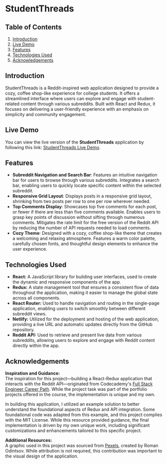 # StudentThreads 

## Table of Contents
1. [Introduction](#introduction)
2. [Live Demo](#live-demo)
3. [Features](#features)
4. [Technologies Used](#technologies-used)
5. [Acknowledgements](#acknowledgements)

## Introduction

StudentThreads is a Reddit-inspired web application designed to provide a cozy, coffee shop-like experience for college students. It offers a streamlined interface where users can explore and engage with student-related content through various subreddits. Built with React and Redux, it focuses on delivering a user-friendly experience with an emphasis on simplicity and community engagement.

## Live Demo

You can view the live version of the **StudentThreads** application by following this link: [StudentThreads Live Demo](https://student-threads.netlify.app).

## Features

- **Subreddit Navigation and Search Bar**: Features an intuitive navigation bar for users to browse through various subreddits. Integrates a search bar, enabling users to quickly locate specific content within the selected subreddit.  
- **Responsive Grid Layout**: Displays posts in a responsive grid layout, shrinking from two posts per row to one per row wherever needed. 
- **Top Comments Display**: Showcases top five comments for each post, or fewer if there are less than five comments available. Enables users to grasp key points of discussion without sifting through numerous comments. Mitigates the rate limit for the free version of the Reddit API by reducing the number of API requests needed to load comments.
- **Cozy Theme**: Designed with a cozy, coffee shop-like theme that creates a welcoming and relaxing atmosphere. Features a warm color palette, carefully chosen fonts, and thoughtful design elements to enhance the user experience.

## Technologies Used 

- **React:** A JavaScript library for building user interfaces, used to create the dynamic and responsive components of the app.
- **Redux:** A state management tool that ensures a consistent flow of data throughout the application, making it easier to manage the global state across all components.
- **React Router:** Used to handle navigation and routing in the single-page application, enabling users to switch smoothly between different subreddit views.
- **Netlify:** Utilized for the deployment and hosting of the web application, providing a live URL and automatic updates directly from the GitHub repository.
- **Reddit API:** Used to retrieve and present live data from various subreddits, allowing users to explore and engage with Reddit content directly within the app.

## Acknowledgements

**Inspiration and Guidance:**  
The inspiration for this project—building a React-Redux application that interacts with the Reddit API—originated from Codecademy's [Full Stack Engineer Career Path](https://www.codecademy.com/learn/paths/full-stack-engineer-career-path). While the project task was part of the portfolio projects offered in the course, the implementation is unique and my own.

In building this application, I utilized an example solution to better understand the foundational aspects of Redux and API integration. Some foundational code was adapted from this example, and this project complies with the MIT License. While this resource provided guidance, the final implementation is driven by my own unique work, including significant customizations and enhancements tailored to this specific project.

**Additional Resources:**  
A graphic used in this project was sourced from [Pexels](https://www.pexels.com/), created by Roman Odintsov. While attribution is not required, this contribution was important to the visual design of the application.



